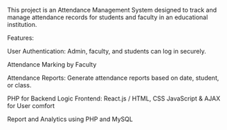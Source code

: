 This project is an Attendance Management System designed to track and manage attendance records for students and faculty in an educational institution.

Features:

User Authentication: Admin, faculty, and students can log in securely.

Attendance Marking by Faculty 

Attendance Reports: Generate attendance reports based on date, student, or class.

PHP for Backend Logic
Frontend: React.js / HTML, CSS
JavaScript & AJAX for User comfort

Report and Analytics using PHP and MySQL
